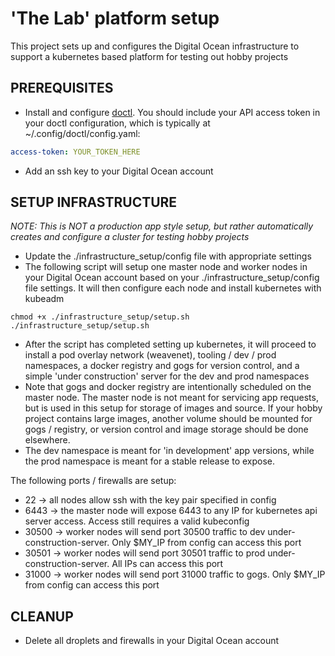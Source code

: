 # 'The Lab' platform setup
This project sets up and configures the Digital Ocean infrastructure to support a kubernetes based platform for testing out hobby projects

## PREREQUISITES
- Install and configure [doctl](https://github.com/digitalocean/doctl). You should include your API access token in your doctl configuration, which is typically at ~/.config/doctl/config.yaml:
```yaml
access-token: YOUR_TOKEN_HERE
```
- Add an ssh key to your Digital Ocean account

## SETUP INFRASTRUCTURE
*NOTE: This is NOT a production app style setup, but rather automatically creates and configure a cluster for testing hobby projects*
- Update the ./infrastructure_setup/config file with appropriate settings
- The following script will setup one master node and worker nodes in your Digital Ocean account based on your ./infrastructure_setup/config file settings. It will then configure each node and install kubernetes with kubeadm
```
chmod +x ./infrastructure_setup/setup.sh
./infrastructure_setup/setup.sh
```
- After the script has completed setting up kubernetes, it will proceed to install a pod overlay network (weavenet), tooling / dev / prod namespaces, a docker registry and gogs for version control, and a simple 'under construction' server for the dev and prod namespaces
- Note that gogs and docker registry are intentionally scheduled on the master node. The master node is not meant for servicing app requests, but is used in this setup for storage of images and source. If your hobby project contains large images, another volume should be mounted for gogs / registry, or version control and image storage should be done elsewhere.
- The dev namespace is meant for 'in development' app versions, while the prod namespace is meant for a stable release to expose.

The following ports / firewalls are setup:

* 22 -> all nodes allow ssh with the key pair specified in config
* 6443 -> the master node will expose 6443 to any IP for kubernetes api server access. Access still requires a valid kubeconfig
* 30500 -> worker nodes will send port 30500 traffic to dev under-construction-server. Only $MY_IP from config can access this port
* 30501 -> worker nodes will send port 30501 traffic to prod under-construction-server. All IPs can access this port
* 31000 -> worker nodes will send port 31000 traffic to gogs. Only $MY_IP from config can access this port

## CLEANUP
- Delete all droplets and firewalls in your Digital Ocean account
